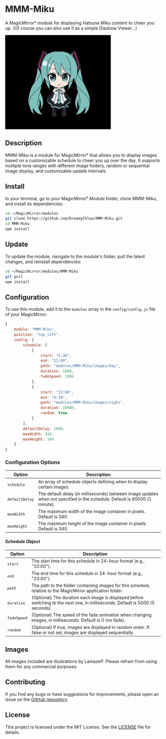 # MMM-Miku

A MagicMirror² module for displaying Hatsune Miku content to cheer you up.
(Of course you can also use it as a simple Diashow Viewer...)

![Example of MMM-Miku](example.gif)

## Description

MMM-Miku is a module for MagicMirror² that allows you to display images based on a customizable schedule to cheer you up over the day. It supports multiple time ranges with different image folders, random or sequential image display, and customizable update intervals.

## Install

In your terminal, go to your MagicMirror² Module folder, clone MMM-Miku, and install its dependencies:

   ```bash
   cd ~/MagicMirror/modules
   git clone https://github.com/DreamyChloe/MMM-Miku.git
   cd MMM-Miku
   npm install
   ```

## Update

To update the module, navigate to the module's folder, pull the latest changes, and reinstall dependencies:

```bash
cd ~/MagicMirror/modules/MMM-Miku
git pull
npm install
```

## Configuration

To use this module, add it to the `modules` array in the `config/config.js` file of your MagicMirror:

```javascript
{
    module: "MMM-Miku",
    position: "top_left",
    config: {
        schedule: [
            {
                start: "6:30",
                end: "23:00",
                path: "modules/MMM-Miku/images/day",
                duration: 5000,
                fadeSpeed: 1000
            },
            {
                start: "23:00",
                end: "6:30",
                path: "modules/MMM-Miku/images/night",
                duration: 10000,
                random: true
            }
        ],
        defaultDelay: 2000,
        maxWidth: 340,
        maxHeight: 340
    }
}
```

### Configuration Options

| Option | Description                                                                                                                |
|--------|----------------------------------------------------------------------------------------------------------------------------|
| `schedule` | An array of schedule objects defining when to display certain images.                                                      |
| `defaultDelay` | The default delay (in milliseconds) between image updates when not specified in the schedule. Default is 60000 (1 minute). |
| `maxWidth` | The maximum width of the image container in pixels. Default is 340.                                                        |
| `maxHeight` | The maximum height of the image container in pixels. Default is 340.                                                       |

#### Schedule Object

| Option | Description |
|--------|-------------|
| `start` | The start time for this schedule in 24-hour format (e.g., "10:00"). |
| `end` | The end time for this schedule in 24-hour format (e.g., "23:00"). |
| `path` | The path to the folder containing images for this schedule, relative to the MagicMirror application folder. |
| `duration` | (Optional) The duration each image is displayed before switching to the next one, in milliseconds. Default is 5000 (5 seconds). |
| `fadeSpeed` | (Optional) The speed of the fade animation when changing images, in milliseconds. Default is 0 (no fade). |
| `random` | (Optional) If true, images are displayed in random order. If false or not set, images are displayed sequentially. |

## Images

All images included are illustrations by LamazeP. Please refrain from using them for any commercial purposes.

## Contributing

If you find any bugs or have suggestions for improvements, please open an issue on the [GitHub repository](https://github.com/DreamyChloe/MMM-Miku).

## License

This project is licensed under the MIT License. See the [LICENSE](LICENSE) file for details.
